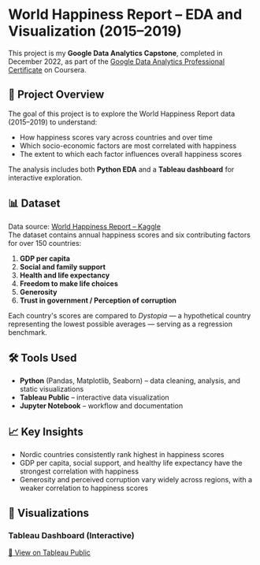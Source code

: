 # World Happiness Report – EDA and Visualization (2015–2019)

This project is my **Google Data Analytics Capstone**, completed in December 2022, as part of the [Google Data Analytics Professional Certificate](https://www.coursera.org/professional-certificates/google-data-analytics) on Coursera.

## 📌 Project Overview
The goal of this project is to explore the World Happiness Report data (2015–2019) to understand:
- How happiness scores vary across countries and over time
- Which socio-economic factors are most correlated with happiness
- The extent to which each factor influences overall happiness scores

The analysis includes both **Python EDA** and a **Tableau dashboard** for interactive exploration.

## 📊 Dataset
Data source: [World Happiness Report – Kaggle](https://www.kaggle.com/unsdsn/world-happiness)  
The dataset contains annual happiness scores and six contributing factors for over 150 countries:
1. **GDP per capita**
2. **Social and family support**
3. **Health and life expectancy**
4. **Freedom to make life choices**
5. **Generosity**
6. **Trust in government / Perception of corruption**

Each country's scores are compared to *Dystopia* — a hypothetical country representing the lowest possible averages — serving as a regression benchmark.

## 🛠 Tools Used
- **Python** (Pandas, Matplotlib, Seaborn) – data cleaning, analysis, and static visualizations
- **Tableau Public** – interactive data visualization
- **Jupyter Notebook** – workflow and documentation

## 📈 Key Insights
- Nordic countries consistently rank highest in happiness scores
- GDP per capita, social support, and healthy life expectancy have the strongest correlation with happiness
- Generosity and perceived corruption vary widely across regions, with a weaker correlation to happiness scores

## 📌 Visualizations
### Tableau Dashboard (Interactive)
[🔗 View on Tableau Public](https://public.tableau.com/views/anaworldhappiness/BasicTable2?:language=en-US&:sid=&:redirect=auth&:display_count=n&:origin=viz_share_link)
